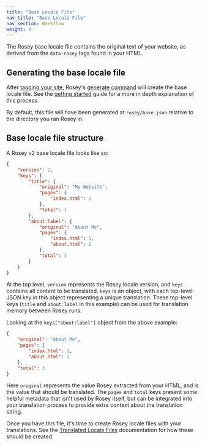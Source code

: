 ```yaml
---
title: "Base Locale File"
nav_title: "Base Locale File"
nav_section: Workflow
weight: 4
---
```


The Rosey base locale file contains the original text of your website, as derived from the `data-rosey` tags found in your HTML.

## Generating the base locale file

After [tagging your site](/docs/translating-elements), Rosey's [generate command](/docs/generate) will create the base locale file. See the [getting started](/docs/#generating-the-source-translation-file) guide for a more in depth explanation of this process.

By default, this file will have been generated at `rosey/base.json` relative to the directory you ran Rosey in.

## Base locale file structure

A Rosey v2 base locale file looks like so:

```json
{
    "version": 2,
    "keys": {
        "title": {
            "original": "My Website",
            "pages": {
                "index.html": 1
            },
            "total": 1
        },
        "about:label": {
            "original": "About Me",
            "pages": {
                "index.html": 1,
                "about.html": 2
            },
            "total": 3
        }
    }
}
```

At the top level, `version` represents the Rosey locale version, and `keys` contains all content to be translated. `keys` is an object, with each top-level JSON key in this object representing a unique translation. These top-level keys (`title` and `about:label` in this example) can be used for translation memory between Rosey runs.

Looking at the `keys["about:label"]` object from the above example:

```json
{
    "original": "About Me",
    "pages": {
        "index.html": 1,
        "about.html": 2
    },
    "total": 3
}
```

Here `original` represents the value Rosey extracted from your HTML, and is the value that should be translated. The `pages` and `total` keys present some helpful metadata that isn't used by Rosey itself, but can be integrated into your translation process to provide extra context about the translation string.

Once you have this file, it's time to create Rosey locale files with your translations. See the [Translated Locale Files](/docs/locales/) documentation for how these should be created.
